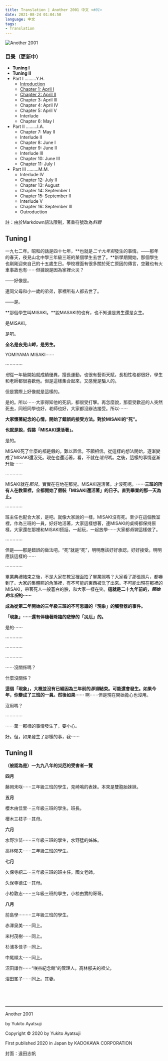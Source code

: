 ```yaml
---
title: Translation | Another 2001 中文 <#01>
date: 2021-08-24 01:04:50
language: 中文
tags:
- Translation
---
```


![Another 2001](/images/another-2001-cover.jpg)

### 目录（更新中）
* **Tuning I**
* **Tuning II**
* Part I ………Y.H.
	* [Introduction](https://www.yuan-cong.com/the-colorado-lounge/another-2021-p2/)
	* [Chapter 1: April I](https://www.yuan-cong.com/the-colorado-lounge/another-2021-p3/)
	* [Chapter 2: April II](https://www.yuan-cong.com/the-colorado-lounge/another-2021-p4/)
	* Chapter 3: April III
	* Chapter 4: April IV
	* Chapter 5: April V
	* Interlude
	* Chapter 6: May I
* Part II ………I.A.
	* Chapter 7: May II
	* Interlude II
	* Chapter 8: June I
	* Chapter 9: June II
	* Interlude III
	* Chapter 10: June III
	* Chapter 11: July I
* Part III ………M.M.
	* Interlude IV
	* Chapter 12: July II
	* Chapter 13: August
	* Chapter 14: September I
	* Chapter 15: September II
	* Interlude V
	* Chapter 16: September III
	* Outroduction


註：由於Markdown語法限制，著重符號改為*斜體*

## Tuning I

一九七二年。昭和的話是四十七年，**也就是*二十九年前*發生的事情。——那年的春天，夜見山北中學三年級三班的某個學生去世了。**新學期開始，那個學生也剛剛迎來自己的十五歲生日。學校裡面有很多關於死亡原因的傳言，空難也有火車事故也有⋯⋯但據說是因為家裡火災？

——好像是。

連同父母和小一歲的弟弟，家裡所有人都去世了。

——是。

**那個學生叫MISAKI。**說MASAKI的也有，也不知道是男生還是女生。

是MISAKI。

是吧。

**全名是夜見山岬，是男生。**

YOMIYAMA MISAKI⋯⋯

⋯⋯⋯⋯

*他*從一年級開始就成績優異，擅長運動，也很有藝術天賦，長相性格都很好，學生和老師都很喜歡他。但是這樣集合起來，又感覺是騙人的。

但是實際上好像就是這樣的。

是的。所以⋯⋯大家得知他的死訊，都很受打擊。再怎麼說，那麼受歡迎的人突然死去，同班同學也好，老師也好，大家都沒辦法接受。所以⋯⋯

**大家懷著紀念的心情，開始了錯誤的接受方法。對於MISAKI的“死”。**

**也就是說，假裝「MISAKI還活著」。**

是的。

MISAKI死了什麼的都是假的。難以置信。不願相信。從這樣的想法開始，逐漸變成了MISAKI還沒死。現在也還活著，看，不就在*這兒*嗎。之後，這樣的事情逐漸升級⋯⋯

⋯⋯⋯⋯

MISAKI就在*那兒*。實實在在地在那兒。MISAKI還活著。才沒死呢。**⋯⋯三班的所有人在教室裡，全都開始了假裝「MISAKI還活著」的日子。直到畢業的那一天為止。**

⋯⋯⋯⋯

班主任也配合大家，是吧。就像大家說的一樣，MISAKI沒有死。至少在這個教室裡，作為三班的一員，好好地活著，大家這樣想著，連MISAKI的桌椅都保持原樣，大家還在那裡和MISAKI搭話，一起玩，一起放學⋯⋯大家都*假裝*這樣做了。

⋯⋯⋯⋯

但是——那是錯誤的做法吧。“死”就是“死”，明明應該好好承認，好好接受。明明應該這樣的⋯⋯

⋯⋯⋯⋯

畢業典禮結束之後，不是大家在教室裡面拍了畢業照嗎？大家看了那張照片，都嚇到了。大家的集體照的角落裡，有不可能的東西被洗了出來。不可能出現在那裡的MISAKI，帶著死人一般蒼白的臉，和大家一樣在笑。**這就是二十九年前的，*開始的年份*的⋯⋯**

**成為從第二年開始的三年級三班的不可思議的「現象」的觸發器的事件。**

**「現象」⋯⋯還有伴隨著降臨的悲慘的「災厄」的。**

是的⋯⋯

⋯⋯⋯⋯

⋯⋯⋯⋯

⋯⋯⋯⋯

⋯⋯沒關係嗎？

什麼沒關係？

**這個「現象」，大概並沒有已經因為三年前的*那個*結束。可能還會發生。如果今年，你變成了三班的一員。然後如果⋯⋯**
啊⋯⋯但是現在開始擔心也沒用。

沒用嗎？

⋯⋯⋯⋯

⋯⋯萬一那樣的事情發生了，要小心。

好。但，如果發生了那樣的事，我⋯⋯



## Tuning II
**（被認為是）一九九八年的災厄的受害者一覽**

**四月**

藤岡未咲⋯⋯三年級三班的學生，見崎鳴的表妹。本來是雙胞胎妹妹。

**五月**

櫻木由佳里⋯三年級三班的學生。班長。

櫻木三枝子⋯其母。

**六月**

水野沙苗⋯⋯三年級三班的學生，水野猛的姊姊。

高林郁夫⋯⋯三年級三班的學生。

**七月**

久保寺紹二⋯三年級三班的班主任。國文老師。

久保寺德江⋯其母。

小椋敦志⋯⋯三年級三班的學生，小椋由實的哥哥。

**八月**

前島學⋯⋯⋯三年級三班的學生。

赤澤泉美⋯⋯同上。

米村茂樹⋯⋯同上。

杉浦多佳子⋯同上。

中尾順太⋯⋯同上。

沼田謙作⋯⋯“咲谷紀念館”的管理人。高林郁夫的祖父。

沼田峯子⋯⋯同上。其妻。

<br>
<br>
<br>

---
Another 2001

by Yukito Ayatsuji

Copyright © 2020 by Yukito Ayatsuji

First published 2020 in Japan by KADOKAWA CORPORATION


封面：遠田志帆